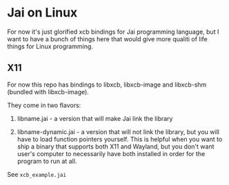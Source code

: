 # Jai on Linux
For now it's just glorified xcb bindings for Jai programming language, but I want to have a bunch of things here that would give more qualiti of life things for Linux programming. 


## X11
For now this repo has bindings to libxcb, libxcb-image and libxcb-shm (bundled with libxcb-image).

They come in two flavors:
1) libname.jai - a version that will make Jai link the library

2) libname-dynamic.jai - a version that will not link the library, but you will have to load function pointers yourself. This is helpful when you want to ship a binary that supports both X11 and Wayland, but you don't want user's computer to necessarily have both installed in order for the program to run at all.

See `xcb_example.jai`
